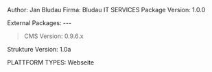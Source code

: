 Author: Jan Bludau
Firma: Bludau IT SERVICES
Package Version: 1.0.0

External Packages: ---

> CMS Version: 0.9.6.x

Strukture Version: 1.0a

PLATTFORM TYPES: Webseite